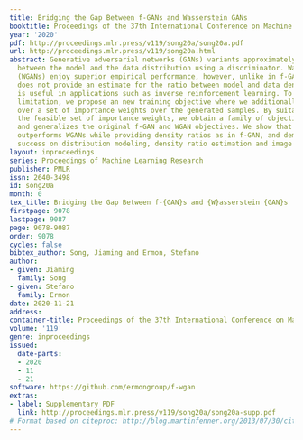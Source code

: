 ```yaml
---
title: Bridging the Gap Between f-GANs and Wasserstein GANs
booktitle: Proceedings of the 37th International Conference on Machine Learning
year: '2020'
pdf: http://proceedings.mlr.press/v119/song20a/song20a.pdf
url: http://proceedings.mlr.press/v119/song20a.html
abstract: Generative adversarial networks (GANs) variants approximately minimize divergences
  between the model and the data distribution using a discriminator. Wasserstein GANs
  (WGANs) enjoy superior empirical performance, however, unlike in f-GANs, the discriminator
  does not provide an estimate for the ratio between model and data densities, which
  is useful in applications such as inverse reinforcement learning. To overcome this
  limitation, we propose an new training objective where we additionally optimize
  over a set of importance weights over the generated samples. By suitably constraining
  the feasible set of importance weights, we obtain a family of objectives which includes
  and generalizes the original f-GAN and WGAN objectives. We show that a natural extension
  outperforms WGANs while providing density ratios as in f-GAN, and demonstrate empirical
  success on distribution modeling, density ratio estimation and image generation.
layout: inproceedings
series: Proceedings of Machine Learning Research
publisher: PMLR
issn: 2640-3498
id: song20a
month: 0
tex_title: Bridging the Gap Between f-{GAN}s and {W}asserstein {GAN}s
firstpage: 9078
lastpage: 9087
page: 9078-9087
order: 9078
cycles: false
bibtex_author: Song, Jiaming and Ermon, Stefano
author:
- given: Jiaming
  family: Song
- given: Stefano
  family: Ermon
date: 2020-11-21
address: 
container-title: Proceedings of the 37th International Conference on Machine Learning
volume: '119'
genre: inproceedings
issued:
  date-parts:
  - 2020
  - 11
  - 21
software: https://github.com/ermongroup/f-wgan
extras:
- label: Supplementary PDF
  link: http://proceedings.mlr.press/v119/song20a/song20a-supp.pdf
# Format based on citeproc: http://blog.martinfenner.org/2013/07/30/citeproc-yaml-for-bibliographies/
---
```

